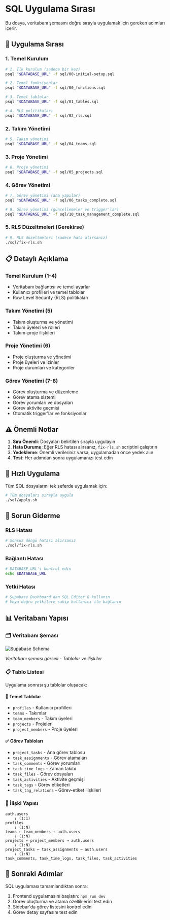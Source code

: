 # SQL Uygulama Sırası

Bu dosya, veritabanı şemasını doğru sırayla uygulamak için gereken adımları içerir.

## 🚀 Uygulama Sırası

### 1. Temel Kurulum
```bash
# 1. İlk kurulum (sadece bir kez)
psql "$DATABASE_URL" -f sql/00-initial-setup.sql

# 2. Temel fonksiyonlar
psql "$DATABASE_URL" -f sql/00_functions.sql

# 3. Temel tablolar
psql "$DATABASE_URL" -f sql/01_tables.sql

# 4. RLS politikaları
psql "$DATABASE_URL" -f sql/02_rls.sql
```

### 2. Takım Yönetimi
```bash
# 5. Takım yönetimi
psql "$DATABASE_URL" -f sql/04_teams.sql
```

### 3. Proje Yönetimi
```bash
# 6. Proje yönetimi
psql "$DATABASE_URL" -f sql/05_projects.sql
```

### 4. Görev Yönetimi
```bash
# 7. Görev yönetimi (ana yapılar)
psql "$DATABASE_URL" -f sql/06_tasks_complete.sql

# 8. Görev yönetimi (güncellemeler ve trigger'lar)
psql "$DATABASE_URL" -f sql/10_task_management_complete.sql
```

### 5. RLS Düzeltmeleri (Gerekirse)
```bash
# 9. RLS düzeltmeleri (sadece hata alırsanız)
./sql/fix-rls.sh
```

## 📋 Detaylı Açıklama

### Temel Kurulum (1-4)
- Veritabanı bağlantısı ve temel ayarlar
- Kullanıcı profilleri ve temel tablolar
- Row Level Security (RLS) politikaları

### Takım Yönetimi (5)
- Takım oluşturma ve yönetimi
- Takım üyeleri ve rolleri
- Takım-proje ilişkileri

### Proje Yönetimi (6)
- Proje oluşturma ve yönetimi
- Proje üyeleri ve izinler
- Proje durumları ve kategoriler

### Görev Yönetimi (7-8)
- Görev oluşturma ve düzenleme
- Görev atama sistemi
- Görev yorumları ve dosyaları
- Görev aktivite geçmişi
- Otomatik trigger'lar ve fonksiyonlar

## ⚠️ Önemli Notlar

1. **Sıra Önemli**: Dosyaları belirtilen sırayla uygulayın
2. **Hata Durumu**: Eğer RLS hatası alırsanız, `fix-rls.sh` scriptini çalıştırın
3. **Yedekleme**: Önemli verileriniz varsa, uygulamadan önce yedek alın
4. **Test**: Her adımdan sonra uygulamanızı test edin

## 🔧 Hızlı Uygulama

Tüm SQL dosyalarını tek seferde uygulamak için:

```bash
# Tüm dosyaları sırayla uygula
./sql/apply.sh
```

## 🐛 Sorun Giderme

### RLS Hatası
```bash
# Sonsuz döngü hatası alırsanız
./sql/fix-rls.sh
```

### Bağlantı Hatası
```bash
# DATABASE_URL'i kontrol edin
echo $DATABASE_URL
```

### Yetki Hatası
```bash
# Supabase Dashboard'dan SQL Editor'ü kullanın
# Veya doğru yetkilere sahip kullanıcı ile bağlanın
```

## 📊 Veritabanı Yapısı

### 🗂️ Veritabanı Şeması

![Supabase Schema](./supabase-schema.svg)

*Veritabanı şeması görseli - Tablolar ve ilişkiler*

### 📋 Tablo Listesi

Uygulama sonrası şu tablolar oluşacak:

#### 🔐 Temel Tablolar
- `profiles` - Kullanıcı profilleri
- `teams` - Takımlar
- `team_members` - Takım üyeleri
- `projects` - Projeler
- `project_members` - Proje üyeleri

#### ✅ Görev Tabloları
- `project_tasks` - Ana görev tablosu
- `task_assignments` - Görev atamaları
- `task_comments` - Görev yorumları
- `task_time_logs` - Zaman takibi
- `task_files` - Görev dosyaları
- `task_activities` - Aktivite geçmişi
- `task_tags` - Görev etiketleri
- `task_tag_relations` - Görev-etiket ilişkileri

### 🔗 İlişki Yapısı

```
auth.users
    ↓ (1:1)
profiles
    ↓ (1:N)
teams ← team_members → auth.users
    ↓ (1:N)
projects ← project_members → auth.users
    ↓ (1:N)
project_tasks ← task_assignments → auth.users
    ↓ (1:N)
task_comments, task_time_logs, task_files, task_activities
```

## 🎯 Sonraki Adımlar

SQL uygulaması tamamlandıktan sonra:

1. Frontend uygulamasını başlatın: `npm run dev`
2. Görev oluşturma ve atama özelliklerini test edin
3. Sidebar'da görev listesini kontrol edin
4. Görev detay sayfasını test edin
